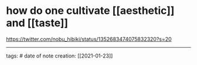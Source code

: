 # how do one cultivate [[aesthetic]] and [[taste]]
https://twitter.com/nobu_hibiki/status/1352683474075832320?s=20

___
tags: #
date of note creation: [[2021-01-23]]

